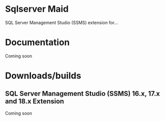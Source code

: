 # Sqlserver Maid

SQL Server Management Studio (SSMS) extension for...

# Documentation

Coming soon
# Downloads/builds

## SQL Server Management Studio (SSMS) 16.x, 17.x and 18.x Extension

Coming soon
